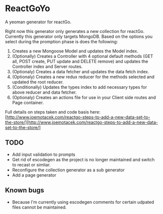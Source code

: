 # ReactGoYo

A yeoman generator for reactGo.

Right now this generator only generates a new collection for reactGo. Currently this generator only targets MongoDB.  Based on the options you select during the promption phase is does the following:

1. Creates a new Mongoose Model and updates the Model index.
2. (Optionally) Creates a Controller with 4 optional default methods (GET all, POST create, PUT update and DELETE remove) and updates the Controller index and Server routes.
3. (Optionaly) Creates a data fetcher and updates the data fetch index.
4. (Optionaly) Creates a new redux reducer for the methods selected and updated the root reducer.
5. (Conditionally) Updates the types index to add necessary types for above reducer and data fetcher.
6. (Optionaly) Creates an actions file for use in your Client side routes and Page container. 

Full details on steps taken and code basis here: [http://www.joemotacek.com/reactgo-steps-to-add-a-new-data-set-to-the-store/][http://www.joemotacek.com/reactgo-steps-to-add-a-new-data-set-to-the-store/]

## TODO

- Add input validation to prompts
- Get rid of escodegen as the project is no longer maintained and switch to recast or simliar.
- Reconfigure the collection generator as a sub generator
- Add a page generator


## Known bugs

- Because I'm currently using escodegen comments for certain udpated files cannot be maintained.  